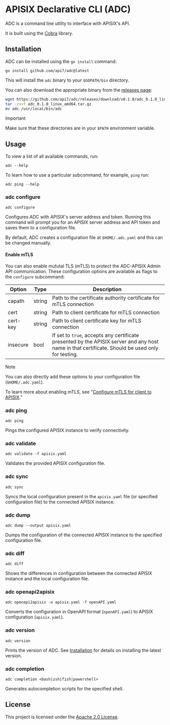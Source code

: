 # APISIX Declarative CLI (ADC)

ADC is a command line utility to interface with APISIX's API.

It is built using the [Cobra](https://github.com/spf13/cobra) library.

## Installation

ADC can be installed using the `go install` command:

```
go install github.com/api7/adc@latest
```

This will install the `adc` binary to your `$GOPATH/bin` directory.

You can also download the appropriate binary from the [releases page](https://github.com/api7/adc/releases):

```bash
wget https://github.com/api7/adc/releases/download/v0.1.0/adc_0.1.0_linux_amd64.tar.gz
tar -zxvf adc_0.1.0_linux_amd64.tar.gz
mv adc /usr/local/bin/adc
```

> [!IMPORTANT]
> Make sure that these directories are in your `$PATH` environment variable.

## Usage

To view a list of all available commands, run:

```shell
adc --help
```

To learn how to use a particular subcommand, for example, `ping` run:

```shell
adc ping --help
```

### adc configure

```shell
adc configure
```

Configures ADC with APISIX's server address and token. Running this command will prompt you for an APISIX server address and API token and saves them to a configuration file.

By default, ADC creates a configuration file at `$HOME/.adc.yaml` and this can be changed manually.

#### Enable mTLS

You can also enable mututal TLS (mTLS) to protect the ADC-APISIX Admin API communication. These configuration options are available as flags to the `configure` subcommand:

| Option   | Type   | Description                                                                                                                                      |
| -------- | ------ | ------------------------------------------------------------------------------------------------------------------------------------------------ |
| capath   | string | Path to the certificate authority certificate for mTLS connection                                                                                |
| cert     | string | Path to client certificate for mTLS connection                                                                                                   |
| cert-key | string | Path to client certificate key for mTLS connection                                                                                               |
| insecure | bool   | If set to `true`, accepts any certificate presented by the APISIX server and any host name in that certificate. Should be used only for testing. |

> [!NOTE]
> You can also directly add these options to your configuration file (`$HOME/.adc.yaml`).

To learn more about enabling mTLS, see "[Configure mTLS for client to APISIX](https://apisix.apache.org/docs/apisix/tutorials/client-to-apisix-mtls/)."

### adc ping

```shell
adc ping
```

Pings the configured APISIX instance to verify connectivity.

### adc validate

```shell
adc validate -f apisix.yaml
```

Validates the provided APISIX configuration file.

### adc sync

```shell
adc sync
```

Syncs the local configuration present in the `apisix.yaml` file (or specified configuration file) to the connected APISIX instance.

### adc dump

```shell
adc dump --output apisix.yaml
```

Dumps the configuration of the connected APISIX instance to the specified configuration file.

### adc diff

```shell
adc diff
```

Shows the differences in configuration between the connected APISIX instance and the local configuration file.

### adc openapi2apisix

```shell
adc openapi2apisix -o apisix.yaml -f openAPI.yaml
```

Converts the configuration in OpenAPI format (`openAPI.yaml`) to APISIX configuration (`apisix.yaml`).

### adc version

```shell
adc version
```

Prints the version of ADC. See [Installation](#installation) for details on installing the latest version.

### adc completion

```shell
adc completion <bash|zsh|fish|powershell>
```

Generates autocompletion scripts for the specified shell.

## License

This project is licensed under the [Apache 2.0 License](LICENSE).
